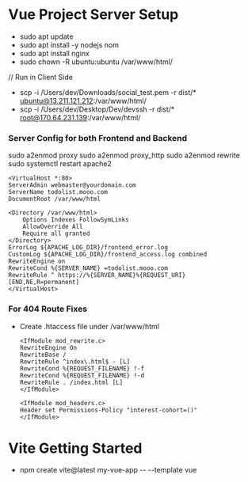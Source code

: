 # Vue Project Server Setup

 - sudo apt update
 - sudo apt install -y nodejs nom
 - sudo apt install nginx
 - sudo chown -R ubuntu:ubuntu /var/www/html/

 // Run in Client Side
 - scp -i /Users/dev/Downloads/social_test.pem -r dist/* ubuntu@13.211.121.212:/var/www/html/
 - scp -i /Users/dev/Desktop/Dev/devssh -r dist/* root@170.64.231.139:/var/www/html/

### Server Config for both Frontend and Backend
sudo a2enmod proxy
sudo a2enmod proxy_http
sudo a2enmod rewrite
sudo systemctl restart apache2

    <VirtualHost *:80>
    ServerAdmin webmaster@yourdomain.com
    ServerName todolist.mooo.com
    DocumentRoot /var/www/html

    <Directory /var/www/html>
        Options Indexes FollowSymLinks
        AllowOverride All
        Require all granted
    </Directory>
    ErrorLog ${APACHE_LOG_DIR}/frontend_error.log
    CustomLog ${APACHE_LOG_DIR}/frontend_access.log combined
    RewriteEngine on
    RewriteCond %{SERVER_NAME} =todolist.mooo.com
    RewriteRule ^ https://%{SERVER_NAME}%{REQUEST_URI} [END,NE,R=permanent]
    </VirtualHost>

### For 404 Route Fixes

 - Create .htaccess file under /var/www/html

       <IfModule mod_rewrite.c>
       RewriteEngine On
       RewriteBase /
       RewriteRule ^index\.html$ - [L]
       RewriteCond %{REQUEST_FILENAME} !-f
       RewriteCond %{REQUEST_FILENAME} !-d
       RewriteRule . /index.html [L]
       </IfModule>

       <IfModule mod_headers.c>
       Header set Permissions-Policy "interest-cohort=()"
       </IfModule>
     
# Vite Getting Started
 - npm create vite@latest my-vue-app -- --template vue
